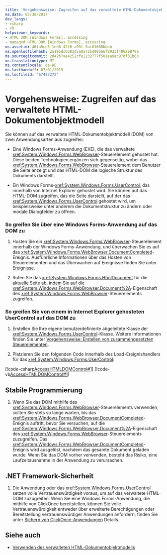 ```yaml
---
title: 'Vorgehensweise: Zugreifen auf das verwaltete HTML-Dokumentobjektmodell'
ms.date: 03/30/2017
dev_langs:
- csharp
- vb
helpviewer_keywords:
- HTML DOM [Windows Forms], accessing
- managed HTML DOM [Windows Forms], accessing
ms.assetid: 40fa5cd5-1ed8-42f6-a93f-9ac01608bbeb
ms.openlocfilehash: 2a195dc6583d5a0a72bd08b66f8933f4002e879a
ms.sourcegitcommit: 2d42b7ae4252cfe1232777f501ea9ac97df31b63
ms.translationtype: MT
ms.contentlocale: de-DE
ms.lasthandoff: 07/01/2019
ms.locfileid: "67487272"
---
```

# <a name="how-to-access-the-managed-html-document-object-model"></a>Vorgehensweise: Zugreifen auf das verwaltete HTML-Dokumentobjektmodell
Sie können auf das verwaltete HTML-Dokumentobjektmodell (DOM) von zwei Anwendungsarten aus zugreifen:  
  
- Eine Windows Forms-Anwendung (EXE), die das verwaltete <xref:System.Windows.Forms.WebBrowser>-Steuerelement gehostet hat. Diese beiden Technologien ergänzen sich gegenseitig, wobei das <xref:System.Windows.Forms.WebBrowser>-Steuerelement dem Benutzer die Seite anzeigt und das HTML-DOM die logische Struktur des Dokuments darstellt.  
  
- Ein Windows Forms-<xref:System.Windows.Forms.UserControl>, das innerhalb von Internet Explorer gehostet wird. Sie können auf das HTML-DOM zugreifen, das die Seite darstellt, auf der das <xref:System.Windows.Forms.UserControl> gehostet wird, um beispielsweise unter anderem die Dokumentstruktur zu ändern oder modale Dialogfelder zu öffnen.  
  
### <a name="to-access-dom-from-a-windows-forms-application"></a>So greifen Sie über eine Windows Forms-Anwendung auf das DOM zu  
  
1. Hosten Sie ein <xref:System.Windows.Forms.WebBrowser>-Steuerelement innerhalb der Windows Forms-Anwendung, und überwachen Sie es auf das <xref:System.Windows.Forms.WebBrowser.DocumentCompleted>-Ereignis. Ausführliche Informationen über das Hosten von Steuerelementen und das Überwachen auf Ereignisse finden Sie unter [Ereignisse](../../../standard/events/index.md).  
  
2. Rufen Sie das <xref:System.Windows.Forms.HtmlDocument> für die aktuelle Seite ab, indem Sie auf die <xref:System.Windows.Forms.WebBrowser.Document%2A>-Eigenschaft des <xref:System.Windows.Forms.WebBrowser>-Steuerelements zugreifen.  

### <a name="to-access-dom-from-a-usercontrol-hosted-in-internet-explorer"></a>So greifen Sie von einem in Internet Explorer gehosteten UserControl auf das DOM zu  
  
1. Erstellen Sie Ihre eigene benutzerdefinierte abgeleitete Klasse der <xref:System.Windows.Forms.UserControl>-Klasse. Weitere Informationen finden Sie unter [Vorgehensweise: Erstellen von zusammengesetzten Steuerelementen](how-to-author-composite-controls.md).  
  
2. Platzieren Sie den folgenden Code innerhalb des Load-Ereignishandlers für das <xref:System.Windows.Forms.UserControl>:  
  
 [!code-csharp[AccessHTMLDOMControl#1](~/samples/snippets/csharp/VS_Snippets_Winforms/AccessHTMLDOMControl/cs/UserControl1.cs#1)]
 [!code-vb[AccessHTMLDOMControl#1](~/samples/snippets/visualbasic/VS_Snippets_Winforms/AccessHTMLDOMControl/vb/UserControl1.vb#1)]  
  
## <a name="robust-programming"></a>Stabile Programmierung  
  
1. Wenn Sie das DOM mithilfe des <xref:System.Windows.Forms.WebBrowser>-Steuerelements verwenden, sollten Sie stets so lange warten, bis das <xref:System.Windows.Forms.WebBrowser.DocumentCompleted>-Ereignis auftritt, bevor Sie versuchen, auf die <xref:System.Windows.Forms.WebBrowser.Document%2A>-Eigenschaft des <xref:System.Windows.Forms.WebBrowser>-Steuerelements zuzugreifen. Das <xref:System.Windows.Forms.WebBrowser.DocumentCompleted>-Ereignis wird ausgelöst, nachdem das gesamte Dokument geladen wurde. Wenn Sie das DOM vorher verwenden, besteht das Risiko, eine Laufzeitausnahme in der Anwendung zu verursachen.  
  
## <a name="net-framework-security"></a>.NET Framework-Sicherheit  
  
1. Die Anwendung oder das <xref:System.Windows.Forms.UserControl> setzen volle Vertrauenswürdigkeit voraus, um auf das verwaltete HTML-DOM zuzugreifen. Wenn Sie eine Windows Forms-Anwendung, die mithilfe von ClickOnce bereitstellen, können Sie volle Vertrauenswürdigkeit entweder über erweiterte Berechtigungen oder Bereitstellung vertrauenswürdiger Anwendungen anfordern; finden Sie unter [Sichern von ClickOnce-Anwendungen](/visualstudio/deployment/securing-clickonce-applications) Details.  
  
## <a name="see-also"></a>Siehe auch

- [Verwenden des verwalteten HTML-Dokumentobjektmodells](using-the-managed-html-document-object-model.md)
